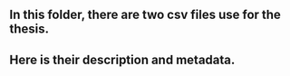 ## In this folder, there are two csv files use for the thesis.
## Here is their description and metadata.
